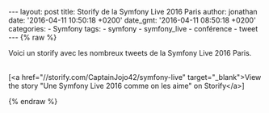 --- layout: post title: Storify de la Symfony Live 2016 Paris author:
jonathan date: '2016-04-11 10:50:18 +0200' date\_gmt: '2016-04-11
08:50:18 +0200' categories: - Symfony tags: - symfony - symfony\_live -
conférence - tweet --- {% raw %}

Voici un storify avec les nombreux tweets de la Symfony Live 2016 Paris.

<div class="storify">

\
\[&lt;a href="//storify.com/CaptainJojo42/symfony-live"
target="\_blank"&gt;View the story "Une Symfony Live 2016 comme on les
aime" on Storify&lt;/a&gt;\]

</div>

{% endraw %}
